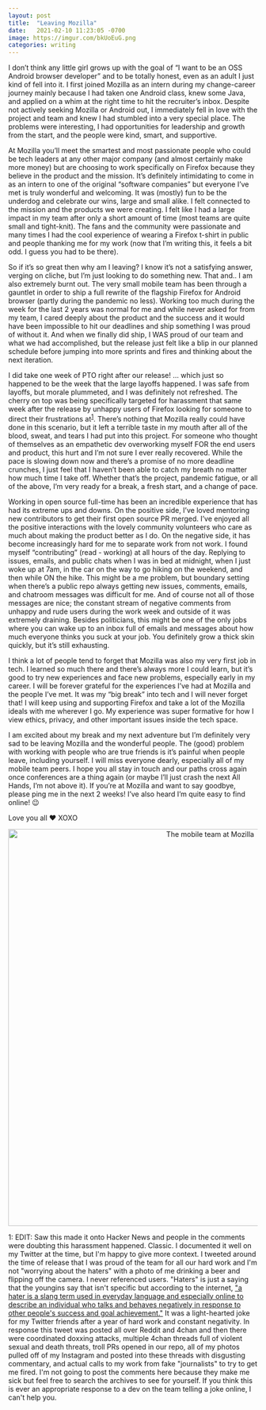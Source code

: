 ```yaml
---
layout: post
title:  "Leaving Mozilla"
date:   2021-02-10 11:23:05 -0700
image: https://imgur.com/bkUoEuG.png
categories: writing
---
```


I don’t think any little girl grows up with the goal of “I want to be an OSS Android browser developer” and to be totally honest, even as an adult I just kind of fell into it. I first joined Mozilla as an intern during my change-career journey mainly because I had taken one Android class, knew some Java, and applied on a whim at the right time to hit the recruiter’s inbox. Despite not actively seeking Mozilla or Android out, I immediately fell in love with the project and team and knew I had stumbled into a very special place. The problems were interesting, I had opportunities for leadership and growth from the start, and the people were kind, smart, and supportive.

At Mozilla you’ll meet the smartest and most passionate people who could be tech leaders at any other major company (and almost certainly make more money) but are choosing to work specifically on Firefox because they believe in the product and the mission. It’s definitely intimidating to come in as an intern to one of the original “software companies” but everyone I’ve met is truly wonderful and welcoming. It was (mostly) fun to be the underdog and celebrate our wins, large and small alike. I felt connected to the mission and the products we were creating. I felt like I had a large impact in my team after only a short amount of time (most teams are quite small and tight-knit). The fans and the community were passionate and many times I had the cool experience of wearing a Firefox t-shirt in public and people thanking me for my work (now that I’m writing this, it feels a bit odd. I guess you had to be there).

So if it’s so great then why am I leaving? I know it’s not a satisfying answer, verging on cliche, but I’m just looking to do something new. That and.. I am also extremely burnt out. The very small mobile team has been through a gauntlet in order to ship a full rewrite of the flagship Firefox for Android browser (partly during the pandemic no less). Working too much during the week for the last 2 years was normal for me and while never asked for from my team, I cared deeply about the product and the success and it would have been impossible to hit our deadlines and ship something I was proud of without it. And when we finally did ship, I WAS proud of our team and what we had accomplished, but the release just felt like a blip in our planned schedule before jumping into more sprints and fires and thinking about the next iteration.

I did take one week of PTO right after our release! … which just so happened to be the week that the large layoffs happened. I was safe from layoffs, but morale plummeted, and I was definitely not refreshed. The cherry on top was being specifically targeted for harassment that same week after the release by unhappy users of Firefox looking for someone to direct their frustrations at<sup>[1](#myfootnote1)</sup>. There’s nothing that Mozilla really could have done in this scenario, but it left a terrible taste in my mouth after all of the blood, sweat, and tears I had put into this project. For someone who thought of themselves as an empathetic dev overworking myself FOR the end users and product, this hurt and I’m not sure I ever really recovered. While the pace is slowing down now and there’s a promise of no more deadline crunches, I just feel that I haven’t been able to catch my breath no matter how much time I take off. Whether that’s the project, pandemic fatigue, or all of the above, I’m very ready for a break, a fresh start, and a change of pace.

Working in open source full-time has been an incredible experience that has had its extreme ups and downs. On the positive side, I’ve loved mentoring new contributors to get their first open source PR merged. I’ve enjoyed all the positive interactions with the lovely community volunteers who care as much about making the product better as I do. On the negative side, it has become increasingly hard for me to separate work from not work. I found myself “contributing” (read - working) at all hours of the day. Replying to issues, emails, and public chats when I was in bed at midnight, when I just woke up at 7am, in the car on the way to go hiking on the weekend, and then while ON the hike. This might be a me problem, but boundary setting when there’s a public repo always getting new issues, comments, emails, and chatroom messages was difficult for me. And of course not all of those messages are nice; the constant stream of negative comments from unhappy and rude users during the work week and outside of it was extremely draining. Besides politicians, this might be one of the only jobs where you can wake up to an inbox full of emails and messages about how much everyone thinks you suck at your job. You definitely grow a thick skin quickly, but it’s still exhausting.

I think a lot of people tend to forget that Mozilla was also my very first job in tech. I learned so much there and there’s always more I could learn, but it’s good to try new experiences and face new problems, especially early in my career. I will be forever grateful for the experiences I’ve had at Mozilla and the people I’ve met. It was my “big break” into tech and I will never forget that! I will keep using and supporting Firefox and take a lot of the Mozilla ideals with me wherever I go. My experience was super formative for how I view ethics, privacy, and other important issues inside the tech space.

I am excited about my break and my next adventure but I’m definitely very sad to be leaving Mozilla and the wonderful people. The (good) problem with working with people who are true friends is it’s painful when people leave, including yourself. I will miss everyone dearly, especially all of my mobile team peers. I hope you all stay in touch and our paths cross again once conferences are a thing again (or maybe I’ll just crash the next All Hands, I’m not above it). If you’re at Mozilla and want to say goodbye, please ping me in the next 2 weeks! I’ve also heard I’m quite easy to find online! 😉

Love you all ❤️ XOXO

<p style="text-align:center;">
<img src="https://imgur.com/bkUoEuG.png" alt="The mobile team at Mozilla" width="800px"/>
</p>

<a name="myfootnote1">1</a>: EDIT: Saw this made it onto Hacker News and people in the comments were doubting this harassment happened. Classic. I documented it well on my Twitter at the time, but I'm happy to give more context. I tweeted around the time of release that I was proud of the team for all our hard work and I'm not "worrying about the haters" with a photo of me drinking a beer and flipping off the camera. I never referenced users. "Haters" is just a saying that the youngins say that isn't specific but according to the internet, ["a hater is a slang term used in everyday language and especially online to describe an individual who talks and behaves negatively in response to other people's success and goal achievement."](https://www.lifewire.com/what-is-a-hater-4589594) It was a light-hearted joke for my Twitter friends after a year of hard work and constant negativity. In response this tweet was posted all over Reddit and 4chan and then there were coordinated doxxing attacks, multiple 4chan threads full of violent sexual and death threats, troll PRs opened in our repo, all of my photos pulled off of my Instagram and posted into these threads with disgusting commentary, and actual calls to my work from fake "journalists" to try to get me fired. I'm not going to post the comments here because they make me sick but feel free to search the archives to see for yourself. If you think this is ever an appropriate response to a dev on the team telling a joke online, I can't help you.
